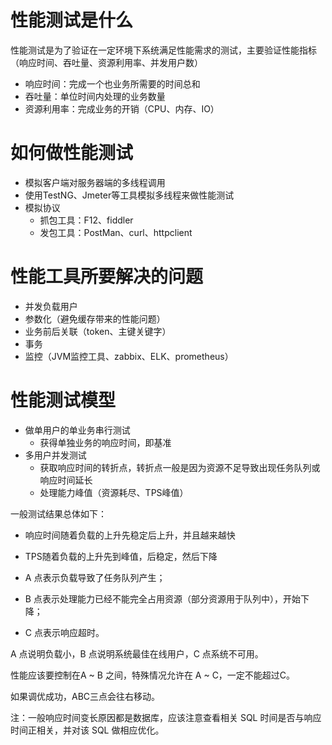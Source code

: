 # 性能测试是什么

性能测试是为了验证在一定环境下系统满足性能需求的测试，主要验证性能指标（响应时间、吞吐量、资源利用率、并发用户数）

* 响应时间：完成一个也业务所需要的时间总和
* 吞吐量：单位时间内处理的业务数量
* 资源利用率：完成业务的开销（CPU、内存、IO）



# 如何做性能测试

* 模拟客户端对服务器端的多线程调用
* 使用TestNG、Jmeter等工具模拟多线程来做性能测试
* 模拟协议
  * 抓包工具：F12、fiddler
  * 发包工具：PostMan、curl、httpclient



# 性能工具所要解决的问题

* 并发负载用户
* 参数化（避免缓存带来的性能问题）
* 业务前后关联（token、主键关键字）
* 事务
* 监控（JVM监控工具、zabbix、ELK、prometheus）



# 性能测试模型

* 做单用户的单业务串行测试
  * 获得单独业务的响应时间，即基准
* 多用户并发测试
  * 获取响应时间的转折点，转折点一般是因为资源不足导致出现任务队列或响应时间延长
  * 处理能力峰值（资源耗尽、TPS峰值）





一般测试结果总体如下：

* 响应时间随着负载的上升先稳定后上升，并且越来越快
* TPS随着负载的上升先到峰值，后稳定，然后下降

* A 点表示负载导致了任务队列产生；
* B 点表示处理能力已经不能完全占用资源（部分资源用于队列中），开始下降；
* C 点表示响应超时。

A 点说明负载小，B 点说明系统最佳在线用户，C 点系统不可用。

性能应该要控制在A ~ B 之间，特殊情况允许在 A ~ C，一定不能超过C。

如果调优成功，ABC三点会往右移动。

注：一般响应时间变长原因都是数据库，应该注意查看相关 SQL 时间是否与响应时间正相关，并对该 SQL 做相应优化。